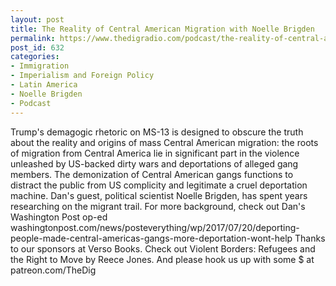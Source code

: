 ```yaml
---
layout: post
title: The Reality of Central American Migration with Noelle Brigden
permalink: https://www.thedigradio.com/podcast/the-reality-of-central-american-migration-with-noelle-brigden/index.html
post_id: 632
categories: 
- Immigration
- Imperialism and Foreign Policy
- Latin America
- Noelle Brigden
- Podcast
---
```


Trump's demagogic rhetoric on MS-13 is designed to obscure the truth about the reality and origins of mass Central American migration: the roots of migration from Central America lie in significant part in the violence unleashed by US-backed dirty wars and deportations of alleged gang members. The demonization of Central American gangs functions to distract the public from US complicity and legitimate a cruel deportation machine. Dan's guest, political scientist Noelle Brigden, has spent years researching on the migrant trail. For more background, check out Dan's Washington Post op-ed washingtonpost.com/news/posteverything/wp/2017/07/20/deporting-people-made-central-americas-gangs-more-deportation-wont-help Thanks to our sponsors at Verso Books. Check out Violent Borders: Refugees and the Right to Move by Reece Jones. And please hook us up with some $ at patreon.com/TheDig
